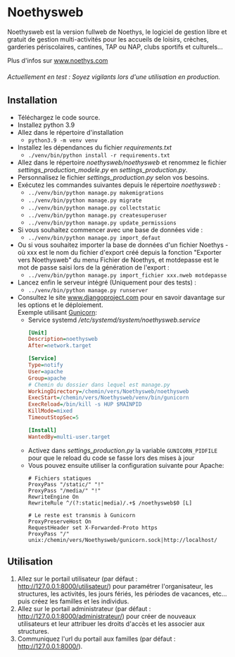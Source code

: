 Noethysweb
==================
Noethysweb est la version fullweb de Noethys, le logiciel de gestion libre et gratuit de gestion multi-activités pour 
les accueils de loisirs, crèches, garderies périscolaires, cantines, TAP ou NAP, clubs sportifs et culturels...

Plus d'infos sur www.noethys.com

###### Actuellement en test : Soyez vigilants lors d'une utilisation en production.

Installation
------------------------

- Téléchargez le code source.
- Installez python 3.9
- Allez dans le répertoire d'installation
    - `python3.9 -m venv venv`
- Installez les dépendances du fichier *requirements.txt*
    - `./venv/bin/python install -r requirements.txt`
- Allez dans le répertoire *noethysweb/noethysweb* et renommez le fichier *settings_production_modele.py* en *settings_production.py*.
- Personnalisez le fichier *settings_production.py* selon vos besoins.
- Exécutez les commandes suivantes depuis le répertoire *noethysweb* :
    - `../venv/bin/python manage.py makemigrations`
    - `../venv/bin/python manage.py migrate`
    - `../venv/bin/python manage.py collectstatic`
    - `../venv/bin/python manage.py createsuperuser`
    - `../venv/bin/python manage.py update_permissions`
- Si vous souhaitez commencer avec une base de données vide :
    - `../venv/bin/python manage.py import_defaut`
- Ou si vous souhaitez importer la base de données d'un fichier Noethys - où xxx est le nom du fichier d'export créé depuis la fonction "Exporter vers Noethysweb" du menu Fichier de Noethys, et motdepasse est le mot de passe saisi lors de la génération de l'export :
    - `../venv/bin/python manage.py import_fichier xxx.nweb motdepasse`
- Lancez enfin le serveur intégré (Uniquement pour des tests) :
    - `../venv/bin/python manage.py runserver`
- Consultez le site www.djangoproject.com pour en savoir davantage sur les options et le déploiement.  
  Exemple utilisant [Gunicorn](https://gunicorn.org/):
  - Service systemd */etc/systemd/system/noethysweb.service*
    ```ini
    [Unit]
    Description=noethysweb
    After=network.target

    [Service]
    Type=notify
    User=apache
    Group=apache
    # Chemin du dossier dans lequel est manage.py
    WorkingDirectory=/chemin/vers/Noethysweb/noethysweb
    ExecStart=/chemin/vers/Noethysweb/venv/bin/gunicorn
    ExecReload=/bin/kill -s HUP $MAINPID
    KillMode=mixed
    TimeoutStopSec=5

    [Install]
    WantedBy=multi-user.target
    ```
  - Activez dans *settings_production.py* la variable `GUNICORN_PIDFILE` pour que le reload du code se fasse lors des mises à jour
  - Vous pouvez ensuite utiliser la configuration suivante pour Apache:
    ```apacheconf
    # Fichiers statiques
    ProxyPass "/static/" "!"
    ProxyPass "/media/" "!"
    RewriteEngine On
    RewriteRule ^/(?:static|media)/.+$ /noethysweb$0 [L]

    # Le reste est transmis à Gunicorn
    ProxyPreserveHost On
    RequestHeader set X-Forwarded-Proto https
    ProxyPass "/" unix:/chemin/vers/Noethysweb/gunicorn.sock|http://localhost/
    ```

Utilisation
------------------------

1. Allez sur le portail utilisateur (par défaut : http://127.0.0.1:8000/utilisateur/) pour paramétrer l'organisateur, les structures, les activités, les jours fériés, les périodes de vacances, etc... puis créez les familles et les individus.
2. Allez sur le portail administrateur (par défaut : http://127.0.0.1:8000/administrateur/) pour créer de nouveaux utilisateurs et leur attribuer les droits d'accès et les associer aux structures.
3. Communiquez l'url du portail aux familles (par défaut : http://127.0.0.1:8000/).
